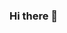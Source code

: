 ### Hi there 👋

<!--
**YUMA-NAGAO/YUMA-NAGAO** is a ✨ _special_ ✨ repository because its `README.md` (this file) appears on your GitHub profile.

Here are some ideas to get you started:
[![Anurag's GitHub stats](https://github-readme-stats.vercel.app/api?username=YUMA-NAGAO)](https://github.com/anuraghazra/github-readme-stats)
![Anurag's GitHub stats](https://github-readme-stats.vercel.app/api?username=YUMA-NAGAO&count_private=true)
![Anurag's GitHub stats](https://github-readme-stats.vercel.app/api?username=YUMA-NAGAO&show_icons=true)

- 🔭 I’m currently working on ...
- 🌱 I’m currently learning ...
- 👯 I’m looking to collaborate on ...
- 🤔 I’m looking for help with ...
- 💬 Ask me about ...
- 📫 How to reach me: ...
- 😄 Pronouns: ...
- ⚡ Fun fact: ...
-->
